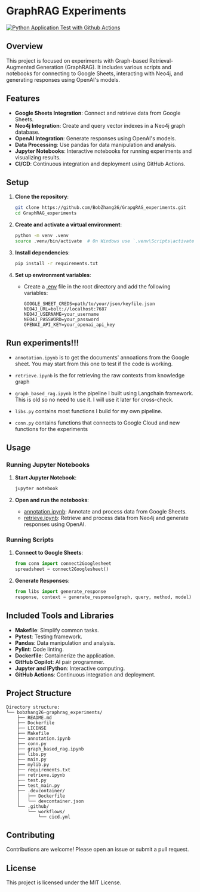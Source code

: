 # GraphRAG Experiments

[![Python Application Test with Github Actions](https://github.com/BobZhang26/Bob_PythonTemplate1/actions/workflows/cicd.yml/badge.svg)](https://github.com/BobZhang26/Bob_PythonTemplate1/actions/workflows/cicd.yml)

## Overview

This project is focused on experiments with Graph-based Retrieval-Augmented Generation (GraphRAG). It includes various scripts and notebooks for connecting to Google Sheets, interacting with Neo4j, and generating responses using OpenAI's models.

## Features

- **Google Sheets Integration**: Connect and retrieve data from Google Sheets.
- **Neo4j Integration**: Create and query vector indexes in a Neo4j graph database.
- **OpenAI Integration**: Generate responses using OpenAI's models.
- **Data Processing**: Use pandas for data manipulation and analysis.
- **Jupyter Notebooks**: Interactive notebooks for running experiments and visualizing results.
- **CI/CD**: Continuous integration and deployment using GitHub Actions.

## Setup

1. **Clone the repository**:
    ```sh
    git clone https://github.com/BobZhang26/GrapgRAG_experiments.git
    cd GraphRAG_experiments
    ```

2. **Create and activate a virtual environment**:
    ```sh
    python -m venv .venv
    source .venv/bin/activate  # On Windows use `.venv\Scripts\activate`
    ```

3. **Install dependencies**:
    ```sh
    pip install -r requirements.txt
    ```

4. **Set up environment variables**:
    - Create a [.env](http://_vscodecontentref_/0) file in the root directory and add the following variables:
        ```plaintext
        GOOGLE_SHEET_CREDS=path/to/your/json/keyfile.json
        NEO4J_URL=bolt://localhost:7687
        NEO4J_USERNAME=your_username
        NEO4J_PASSWORD=your_password
        OPENAI_API_KEY=your_openai_api_key
        ```
## **Run experiments**!!!
- `annotation.ipynb` is to get the documents' annoations from the Google sheet. You may start from this one to test if the code is working. 

- `retrieve.ipynb` is the for retrieving the raw contexts from knowledge graph

- `graph_based_rag.ipynb` is the pipeline I built using Langchain framework. This is old so no need to use it. I will use it later for cross-check. 

- `libs.py` contains most functions I build for my own pipeline. 

- `conn.py` contains functions that connects to Google Cloud and new functions for the experiments

## Usage

### Running Jupyter Notebooks

1. **Start Jupyter Notebook**:
    ```sh
    jupyter notebook
    ```

2. **Open and run the notebooks**:
    - [annotation.ipynb](http://_vscodecontentref_/1): Annotate and process data from Google Sheets.
    - [retrieve.ipynb](http://_vscodecontentref_/2): Retrieve and process data from Neo4j and generate responses using OpenAI.

### Running Scripts

1. **Connect to Google Sheets**:
    ```python
    from conn import connect2Googlesheet
    spreadsheet = connect2Googlesheet()
    ```

2. **Generate Responses**:
    ```python
    from libs import generate_response
    response, context = generate_response(graph, query, method, model)
    ```

## Included Tools and Libraries

- **Makefile**: Simplify common tasks.
- **Pytest**: Testing framework.
- **Pandas**: Data manipulation and analysis.
- **Pylint**: Code linting.
- **Dockerfile**: Containerize the application.
- **GitHub Copilot**: AI pair programmer.
- **Jupyter and IPython**: Interactive computing.
- **GitHub Actions**: Continuous integration and deployment.

## Project Structure
```
Directory structure:
└── bobzhang26-graphrag_experiments/
    ├── README.md
    ├── Dockerfile
    ├── LICENSE
    ├── Makefile
    ├── annotation.ipynb
    ├── conn.py
    ├── graph_based_rag.ipynb
    ├── libs.py
    ├── main.py
    ├── mylib.py
    ├── requirements.txt
    ├── retrieve.ipynb
    ├── test.py
    ├── test_main.py
    ├── .devcontainer/
    │   ├── Dockerfile
    │   └── devcontainer.json
    └── .github/
        └── workflows/
            └── cicd.yml
```

## Contributing

Contributions are welcome! Please open an issue or submit a pull request.

## License

This project is licensed under the MIT License.

